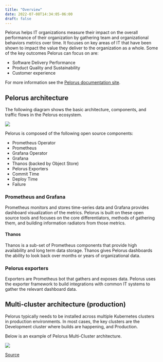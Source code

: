 ```yaml
---
title: "Overview"
date: 2022-07-08T14:34:05-06:00
draft: false
---
```

Pelorus helps IT organizations measure their impact on the overall performance of their organization by gathering team and organizational behaviors metrics over time. It focuses on key areas of IT that have been shown to impact the value they deliver to the organization as a whole. Some of the key outcomes Pelorus can focus on are:

* Software Delivery Performance
* Product Quality and Sustainability
* Customer experience

For more information see the [Pelorus documentation site](https://pelorus.readthedocs.io/en/latest/).

## Pelorus architecture
The following diagram shows the basic architecture, components, and traffic flows in the Pelorus ecosystem.

![](/Pelorus/PelorusArchComp.png)

Pelorus is composed of the following open source components:
* Prometheus Operator
* Prometheus
* Grafana Operator
* Grafana
* Thanos (backed by Object Store)
* Pelorus Exporters
* Commit Time
* Deploy Time
* Failure

### Prometheus and Grafana

Prometheus monitors and stores time-series data and Grafana provides dashboard visualization of the metrics.  Pelorus is built on these open source tools and focuses on the core differentiators, methods of gathering them, and building information radiators from those metrics.

#### Thanos
Thanos is a sub-set of Prometheus components that provide high availability and long term data storage. Thanos gives Pelorus dashboards the ability to look back over months or years of organizational data.

### Pelorus exporters
Exporters are Prometheus bot that gathers and exposes data. Pelorus uses the exporter framework to build integrations with common IT systems to gather the relevant dashboard data.

## Multi-cluster architecture (production)
Pelorus typically needs to be installed across multiple Kubernetes clusters in production environments. In most cases, the key clusters are the Development cluster where builds are happening, and Production.

Below is an example of Pelorus Multi-Cluster architecture.

![](/Pelorus/PelorusMultiCluster.png)

[Source](https://github.com/konveyor/konveyor.github.io/blob/main/content/Pelorus/overview.md)
